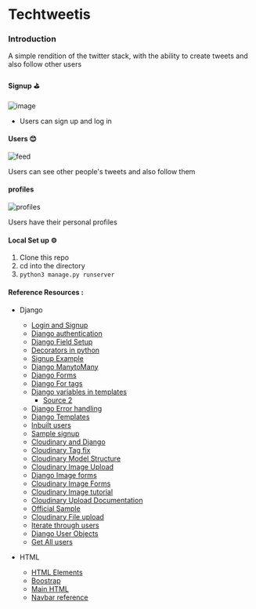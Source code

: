 # Techtweetis

### Introduction 

A simple rendition of the twitter stack, with the ability to create tweets and also follow other users

#### Signup ⛳

![image](https://user-images.githubusercontent.com/67789350/112812441-c76b6680-909a-11eb-92eb-431fee906aaf.png)

- Users can sign up and log in 

#### Users 😊

![feed](https://user-images.githubusercontent.com/67789350/112815145-a22c2780-909d-11eb-9856-2063ca7054a5.gif)

Users can see other people's tweets and also follow them

#### profiles

![profiles](https://user-images.githubusercontent.com/67789350/112816334-e9ff7e80-909e-11eb-874e-28549975b579.gif)

Users have their personal profiles

#### Local Set up ⚙️

1. Clone this repo
2. cd into the directory 
3. `python3 manage.py runserver`

#### Reference Resources : 

- Django
    - [Login and Signup](https://www.ordinarycoders.com/blog/article/django-user-register-login-logout)
    - [Django authentication](https://docs.djangoproject.com/en/3.1/topics/auth/customizing/)
    - [Django Field Setup](https://docs.djangoproject.com/en/3.1/ref/models/fields/)
    - [Decorators in python](https://stackoverflow.com/questions/6392739/what-does-the-at-symbol-do-in-python)
    - [Signup Example](https://github.com/sibtc/simple-signup/tree/master/basic-example/mysite)
    - [Django ManytoMany](https://docs.djangoproject.com/en/3.1/topics/db/examples/many_to_many/)
    - [Django Forms](https://docs.djangoproject.com/en/3.1/topics/forms/)
    - [Django For tags](https://www.geeksforgeeks.org/for-loop-django-template-tags/)
    - [Django variables in templates](https://www.youtube.com/watch?v=wkTE2QvzSmc&ab_channel=CodingWithMitch)
        - [Source 2](https://stackoverflow.com/questions/53057621/django-pass-variable-into-template/53059318)
    - [Django Error handling](https://docs.djangoproject.com/en/3.1/howto/error-reporting/#:~:text=404%20errors,Your%20MIDDLEWARE%20setting%20includes%20django.)
    - [Django Templates](https://docs.djangoproject.com/en/3.1/ref/templates/language/)
    - [Inbuilt users](https://docs.djangoproject.com/en/3.1/topics/auth/)
    - [Sample signup](https://simpleisbetterthancomplex.com/tutorial/2017/02/18/how-to-create-user-sign-up-view.html)
    - [Cloudinary and Django](https://cloudinary.com/documentation/django_integration)
    - [Cloudinary Tag fix](https://stackoverflow.com/questions/40686201/django-1-10-1-my-templatetag-is-not-a-registered-tag-library-must-be-one-of/57074067)
    - [Cloudinary Model Structure](https://cloudinary.com/documentation/django_image_and_video_upload)
    - [Cloudinary Image Upload](https://kodnito.com/posts/upload-images-cloudinary-django-application/)
    - [Django Image forms](https://www.geeksforgeeks.org/imagefield-django-forms/)
    - [Cloudinary Image Forms](https://jszczerbinski.medium.com/django-web-app-and-images-cloudinary-straightforward-study-ae8b5bb03e37)
    - [Cloudinary Image tutorial](https://www.youtube.com/watch?v=1T6G7Znrbfg&ab_channel=MajinDev)
    - [Cloudinary Upload Documentation](https://github.com/cloudinary/pycloudinary#uploading-images)
    - [Official Sample](https://github.com/cloudinary/cloudinary-django-sample)
    - [Cloudinary File upload](https://alphacoder.xyz/image-upload-with-django-and-cloudinary/)
    - [Iterate through users](https://stackoverflow.com/questions/25251281/attributeerror-when-looping-through-django-user-objects)
    - [Django User Objects](https://docs.djangoproject.com/en/3.1/ref/contrib/auth/)
    - [Get All users](https://stackoverflow.com/questions/23139657/django-get-all-users#:~:text=Django%20get%20user%20it's%20also,create%20user%20%2Cchange%20password%20%2Cetc&text=will%20return%20values%20of%20all,objects.)

- HTML 

    - [HTML Elements](https://www.w3schools.com/html/default.asp)
    - [Boostrap](https://getbootstrap.com/docs/5.0/getting-started/introduction/)
    - [Main HTML](https://www.w3schools.com/tags/tag_main.asp)
    - [Navbar reference](https://github.com/Tech-i-s/techis-wd-portfolio/blob/main/index.html)

